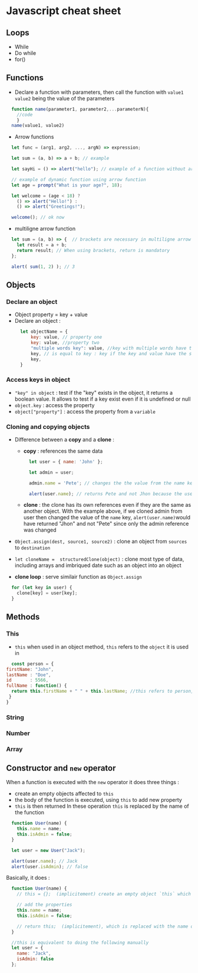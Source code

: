 # Javascript cheat sheet

## Loops
- While
- Do while
- for()

## Functions

- Declare a function with parameters, then call the function with `value1` `value2` being the value of the parameters
```js
  function name(parameter1, parameter2,...parameterN){
    //code
    }
  name(value1, value2)
```

- Arrow functions
```js
  let func = (arg1, arg2, ..., argN) => expression;

  let sum = (a, b) => a + b; // example

  let sayHi = () => alert("hello"); // example of a function without arguments

  // example of dynamic function using arrow function
  let age = prompt("What is your age?", 18);

  let welcome = (age < 18) ?
    () => alert("Hello!") :
    () => alert("Greetings!");

  welcome(); // ok now
```

- multiligne arrow function
```js
  let sum = (a, b) => {  // brackets are necessary in multiligne arrow function
    let result = a + b;
    return result; // When using brackets, return is mandatory
  };

  alert( sum(1, 2) ); // 3
```




## Objects
### Declare an object 
- Object property = key + value
- Declare an object :
  ``` js
    let objectName = {
        key: value, // property one
        key: value, //property two
        "multiple words key": value, //key with multiple words have to be declared in strings
        key, // is equal to key : key if the key and value have the same name
        key,
    }
  ```

### Access keys in object
  - `"key" in object` : test if the "key" exists in the object, it returns a boolean value. It allows to test if a key exist even if it is undefined or null
  - `object.key` : access the property
  - `object["property"]` : access the property from a `variable` 

### Cloning and copying objects
  - Difference between a **copy** and a **clone** :
      - **copy** : references the same data

        ```js
          let user = { name: 'John' };

          let admin = user;

          admin.name = 'Pete'; // changes the the value from the name key to Pete from Jhon

          alert(user.name); // returns Pete and not Jhon because the user key and admin key were referencing the same thing (they both look at the same adress for informations)
        ```
      - **clone** : the clone has its own references even if they are the same as another object. With the example above, if we cloned admin from user then changed the value of the `name` key, `alert(user.name)`would have returned "Jhon" and not "Pete" since only the admin reference was changed

  - `Object.assign(dest, source1, source2)` : clone an object from `sources` to `destination`
  - `let cloneName =  structuredClone(object)` : clone most type of data, including arrays and imbriqued date such as an object into an object
  - **clone loop** : serve similair function as `Object.assign`

  ```js
    for (let key in user) {
      clone[key] = user[key];
    }
  ```

## Methods
### This
 - `this` when used in an object method, `this` refers to the `object` it is used in
  
  ```js
    const person = {
  firstName: "John",
  lastName : "Doe",
  id       : 5566,
  fullName : function() {
    return this.firstName + " " + this.lastName; //this refers to person, it is equal to person.firstName and person.lastName
   }
  }
  ```
### String
### Number
### Array

## Constructor and `new` operator
When a function is executed with the `new` operator it does three things : 
 - create an empty objects affected to `this`
 - the body of the function is  executed, using `this` to add new property
 - `this` is then returned
In these operation `this` is replaced by the name of the function

  ```js
    function User(name) {
      this.name = name;
      this.isAdmin = false;
    }

    let user = new User("Jack");

    alert(user.name); // Jack
    alert(user.isAdmin); // false
  ```

Basically, it does :

  ```js
    function User(name) {
      // this = {};  (implicitement) create an empty object `this` which is renamed with the named of the function, User in our case

      // add the properties
      this.name = name;
      this.isAdmin = false;

      // return this;  (implicitement), which is replaced with the name of the function
    }

    //this is equivalent to doing the following manually
    let user = {
      name: "Jack",
      isAdmin: false
    };
  ```

